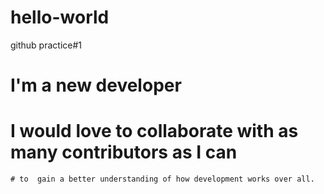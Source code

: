 # hello-world
github practice#1
# I'm a new developer
# I would love to collaborate with as many contributors as I can
    # to  gain a better understanding of how development works over all. 
